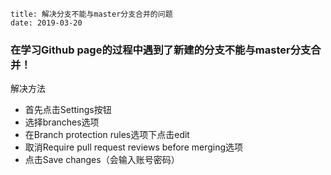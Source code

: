 ```
title: 解决分支不能与master分支合并的问题
date: 2019-03-20
```
### 在学习Github page的过程中遇到了新建的分支不能与master分支合并！
解决方法

* 首先点击Settings按钮
* 选择branches选项
* 在Branch protection rules选项下点击edit
* 取消Require pull request reviews before merging选项
* 点击Save changes（会输入账号密码）
